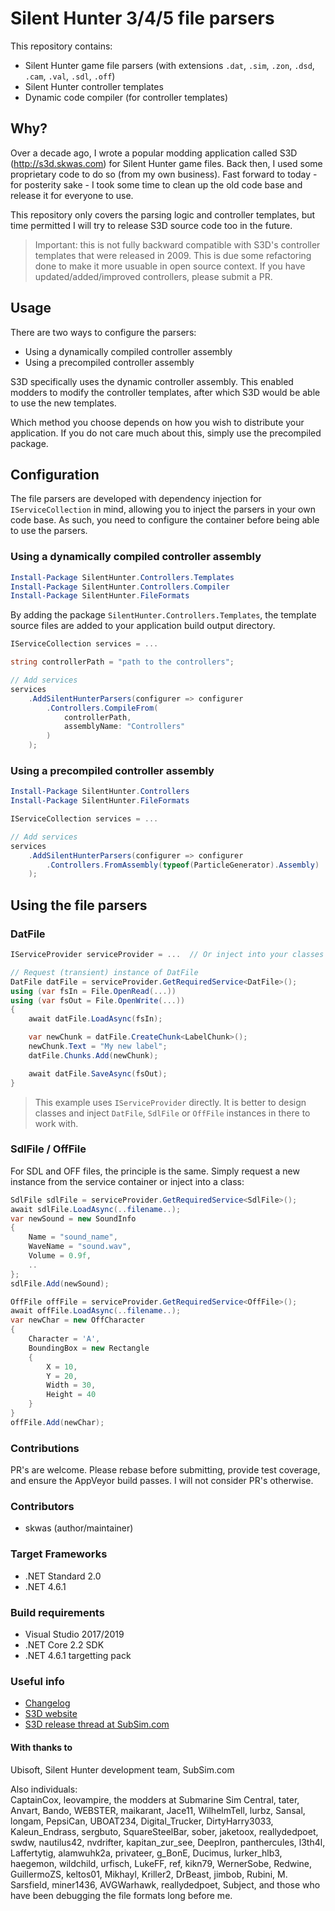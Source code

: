 # Silent Hunter 3/4/5 file parsers

This repository contains:
- Silent Hunter game file parsers (with extensions `.dat`, `.sim`, `.zon`, `.dsd`, `.cam`, `.val`, `.sdl`, `.off`)
- Silent Hunter controller templates
- Dynamic code compiler (for controller templates)

## Why?

Over a decade ago, I wrote a popular modding application called S3D (http://s3d.skwas.com) for Silent Hunter game files. Back then, I used some proprietary code to do so (from my own business). Fast forward to today - for posterity sake - I took some time to clean up the old code base and release it for everyone to use.

This repository only covers the parsing logic and controller templates, but time permitted I will try to release S3D source code too in the future.

> Important: this is not fully backward compatible with S3D's controller templates that were released in 2009. This is due some refactoring done to make it more usuable in open source context. If you have updated/added/improved controllers, please submit a PR.

## Usage

There are two ways to configure the parsers:

- Using a dynamically compiled controller assembly
- Using a precompiled controller assembly

S3D specifically uses the dynamic controller assembly. This enabled modders to modify the controller templates, after which S3D would be able to use the new templates.

Which method you choose depends on how you wish to distribute your application. If you do not care much about this, simply use the precompiled package.

## Configuration

The file parsers are developed with dependency injection for `IServiceCollection` in mind, allowing you to inject the parsers in your own code base. As such, you need to configure the container before being able to use the parsers.

### Using a dynamically compiled controller assembly

```powershell
Install-Package SilentHunter.Controllers.Templates
Install-Package SilentHunter.Controllers.Compiler
Install-Package SilentHunter.FileFormats
```

By adding the package `SilentHunter.Controllers.Templates`, the template source files are added to your application build output directory.

```csharp
IServiceCollection services = ...

string controllerPath = "path to the controllers";

// Add services
services
    .AddSilentHunterParsers(configurer => configurer
        .Controllers.CompileFrom(
            controllerPath,
            assemblyName: "Controllers"
        )
    );
```

### Using a precompiled controller assembly

```powershell
Install-Package SilentHunter.Controllers
Install-Package SilentHunter.FileFormats
```

```csharp
IServiceCollection services = ...

// Add services
services
    .AddSilentHunterParsers(configurer => configurer
        .Controllers.FromAssembly(typeof(ParticleGenerator).Assembly)
    );
```

## Using the file parsers

### DatFile

```csharp
IServiceProvider serviceProvider = ...  // Or inject into your classes directly.

// Request (transient) instance of DatFile
DatFile datFile = serviceProvider.GetRequiredService<DatFile>();
using (var fsIn = File.OpenRead(...))
using (var fsOut = File.OpenWrite(...))
{
    await datFile.LoadAsync(fsIn);

    var newChunk = datFile.CreateChunk<LabelChunk>();
    newChunk.Text = "My new label";
    datFile.Chunks.Add(newChunk);

    await datFile.SaveAsync(fsOut);
}
```

> This example uses `IServiceProvider` directly. It is better to design classes and inject `DatFile`, `SdlFile` or `OffFile` instances in there to work with.

### SdlFile / OffFile

For SDL and OFF files, the principle is the same. Simply request a new instance from the service container or inject into a class:

```csharp
SdlFile sdlFile = serviceProvider.GetRequiredService<SdlFile>();
await sdlFile.LoadAsync(..filename..);
var newSound = new SoundInfo
{
    Name = "sound_name",
    WaveName = "sound.wav",
    Volume = 0.9f,
    ..
};
sdlFile.Add(newSound);
```

```csharp
OffFile offFile = serviceProvider.GetRequiredService<OffFile>();
await offFile.LoadAsync(..filename..);
var newChar = new OffCharacter
{
    Character = 'A',
    BoundingBox = new Rectangle
    {
        X = 10,
        Y = 20,
        Width = 30,
        Height = 40
    }
}
offFile.Add(newChar);
```

### Contributions
PR's are welcome. Please rebase before submitting, provide test coverage, and ensure the AppVeyor build passes. I will not consider PR's otherwise.

### Contributors
- skwas (author/maintainer)

### Target Frameworks
- .NET Standard 2.0
- .NET 4.6.1

### Build requirements
- Visual Studio 2017/2019
- .NET Core 2.2 SDK
- .NET 4.6.1 targetting pack

### Useful info

- [Changelog](Changelog.md)
- [S3D website](http://s3d.skwas.com)
- [S3D release thread at SubSim.com](https://www.subsim.com/radioroom/showthread.php?t=119571)

#### With thanks to

Ubisoft, Silent Hunter development team, SubSim.com

Also individuals:  
CaptainCox, leovampire, the modders at Submarine Sim Central, tater, Anvart, Bando, WEBSTER, maikarant, Jace11, WilhelmTell, lurbz, Sansal, longam, PepsiCan, UBOAT234, Digital_Trucker, DirtyHarry3033, Kaleun_Endrass, sergbuto, SquareSteelBar, sober, jaketoox, reallydedpoet, swdw, nautilus42, nvdrifter, kapitan_zur_see, DeepIron, panthercules, l3th4l, Laffertytig, alamwuhk2a, privateer, g_BonE, Ducimus,  lurker_hlb3, haegemon, wildchild, urfisch, LukeFF, ref, kikn79, WernerSobe, Redwine, GuillermoZS, keltos01, Mikhayl, Kriller2, DrBeast, jimbob, Rubini, M. Sarsfield, miner1436, AVGWarhawk, reallydedpoet, Subject, and those who have been debugging the file formats long before me.